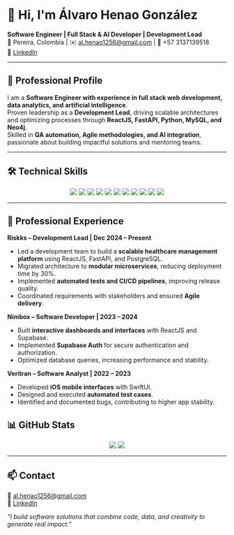# 👋 Hi, I'm Álvaro Henao González

**Software Engineer | Full Stack & AI Developer | Development Lead**  
📍 Pereira, Colombia | ✉️ al.henao1256@gmail.com | 📱 +57 3137139518  
🔗 [LinkedIn](https://www.linkedin.com/in/alvaro-henao-gonzalez-04353823b/)

---

## 🚀 Professional Profile

I am a **Software Engineer with experience in full stack web development, data analytics, and artificial intelligence**.  
Proven leadership as a **Development Lead**, driving scalable architectures and optimizing processes through **ReactJS, FastAPI, Python, MySQL, and Neo4j**.  
Skilled in **QA automation, Agile methodologies, and AI integration**, passionate about building impactful solutions and mentoring teams.

---

## 🛠️ Technical Skills

<div align="center">
<img src="https://img.shields.io/badge/Python-3776AB?style=for-the-badge&logo=python&logoColor=white" />
<img src="https://img.shields.io/badge/JavaScript-F7DF1E?style=for-the-badge&logo=javascript&logoColor=black" />
<img src="https://img.shields.io/badge/TypeScript-3178C6?style=for-the-badge&logo=typescript&logoColor=white" />
<img src="https://img.shields.io/badge/React-61DAFB?style=for-the-badge&logo=react&logoColor=black" />
<img src="https://img.shields.io/badge/FastAPI-009688?style=for-the-badge" />
<img src="https://img.shields.io/badge/Node.js-339933?style=for-the-badge&logo=node.js&logoColor=white" />
<img src="https://img.shields.io/badge/MySQL-4479A1?style=for-the-badge&logo=mysql&logoColor=white" />
<img src="https://img.shields.io/badge/Neo4j-008CC1?style=for-the-badge" />
<img src="https://img.shields.io/badge/Supabase-3ECF8E?style=for-the-badge" />
<img src="https://img.shields.io/badge/Docker-2496ED?style=for-the-badge&logo=docker&logoColor=white" />
<img src="https://img.shields.io/badge/SwiftUI-F05138?style=for-the-badge" />
</div>

---

## 💼 Professional Experience

**Riskks – Development Lead | Dec 2024 – Present**  
- Led a development team to build a **scalable healthcare management platform** using ReactJS, FastAPI, and PostgreSQL.  
- Migrated architecture to **modular microservices**, reducing deployment time by 30%.  
- Implemented **automated tests and CI/CD pipelines**, improving release quality.  
- Coordinated requirements with stakeholders and ensured **Agile delivery**.  

**Nimbox – Software Developer | 2023 – 2024**  
- Built **interactive dashboards and interfaces** with ReactJS and Supabase.  
- Implemented **Supabase Auth** for secure authentication and authorization.  
- Optimized database queries, increasing performance and stability.  

**Veritran – Software Analyst | 2022 – 2023**  
- Developed **iOS mobile interfaces** with SwiftUI.  
- Designed and executed **automated test cases**.  
- Identified and documented bugs, contributing to higher app stability.  

## 📊 GitHub Stats

<div align="center">
<img src="https://github-readme-stats.vercel.app/api?username=TU_USUARIO&show_icons=true&theme=radical" />
<img src="https://github-readme-stats.vercel.app/api/top-langs/?username=TU_USUARIO&layout=compact&theme=radical" />
</div>

---

## 📫 Contact

📧 al.henao1256@gmail.com  
🔗 [LinkedIn](https://www.linkedin.com/in/alvaro-henao-gonzalez-04353823b/)  

*"I build software solutions that combine code, data, and creativity to generate real impact."*

